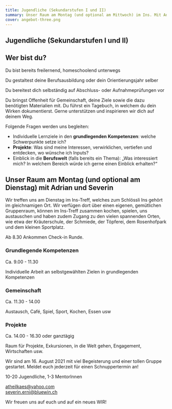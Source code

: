 ```yaml
---
title: Jugendliche (Sekundarstufen I und II)
summary: Unser Raum am Montag (und optional am Mittwoch) im Ins. Mit Adrian und Severin
cover: angebot-three.png
---
```


## Jugendliche (Sekundarstufen I und II)

## Wer bist du?

Du bist bereits freilernend, homeschoolend unterwegs

Du gestaltest deine Berufsausbildung oder dein Orientierungsjahr selber

Du bereitest dich selbständig auf Abschluss- oder Aufnahmeprüfungen vor

Du bringst Offenheit für Gemeinschaft, deine Ziele sowie die dazu benötigten Materialien mit. Du führst ein Tagebuch, in welchem du dein Wirken dokumentierst. Gerne unterstützen und inspirieren wir dich auf deinem Weg.

Folgende Fragen werden uns begleiten:

- Individuelle Lernziele in den **grundlegenden Kompetenzen**: welche Schwerpunkte setze ich?
- **Projekte**: Was sind meine Interessen, verwirklichen, vertiefen und entdecken, wo wünsche ich Inputs?
- Einblick in die **Berufswelt** (falls bereits ein Thema): „Was interessiert mich? In welchem Bereich würde ich gerne einen Einblick erhalten?“

## Unser Raum am Montag (und optional am Dienstag) mit Adrian und Severin

Wir treffen uns am Dienstag im Ins-Treff, welches zum Schlössli Ins gehört im gleichnamigen Ort. Wir verfügen dort über einen eigenen, gemütlichen Gruppenraum, können im Ins-Treff zusammen kochen, spielen, uns austauschen und haben zudem Zugang zu den vielen spannenden Orten, wie etwa der Kräuterschule, der Schmiede, der Töpferei, dem Rosenhofpark und dem kleinen Sportplatz.

Ab 8.30 Ankommen Check-in Runde.

### Grundlegende Kompetenzen

Ca. 9.00 - 11.30

Individuelle Arbeit an selbstgewählten Zielen in grundlegenden Kompetenzen

### Gemeinschaft

Ca. 11.30 - 14.00

Austausch, Café, Spiel, Sport, Kochen, Essen usw

### Projekte

Ca. 14.00 - 16.30 oder ganztägig

Raum für Projekte, Exkursionen, in die Welt gehen, Engagement, Wirtschaften usw.

Wir sind am 16. August 2021 mit viel Begeisterung und einer tollen Gruppe gestartet. Meldet euch jederzeit für einen Schnuppertermin an!

10-20 Jugendliche, 1-3 MentorInnen

[atheilkaes@yahoo.com](atheilkaes@yahoo.com) \
[severin.erni@bluewin.ch](severin.erni@bluewin.ch)

Wir freuen uns auf euch und auf ein neues WIR!

